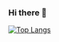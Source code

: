 ### Hi there 👋

<!--[![My GitHub Stats](https://github-readme-stats.vercel.app/api/?username=JosueGauthier&count_private=true&theme=tokyonight&showicons=true)]()-->
[![Top Langs](https://github-readme-stats.vercel.app/api/top-langs/?username=JosueGauthier&count_private=true&theme=tokyonight&showicons=true)](https://github.com/JosueGauthier/github-readme-stats)



<!--
**JosueGauthier/JosueGauthier** is a ✨ _special_ ✨ repository because its `README.md` (this file) appears on your GitHub profile.

Here are some ideas to get you started:

- 🔭 I’m currently working on ...
- 🌱 I’m currently learning ...
- 👯 I’m looking to collaborate on ...
- 🤔 I’m looking for help with ...
- 💬 Ask me about ...
- 📫 How to reach me: ...
- 😄 Pronouns: ...
- ⚡ Fun fact: ...
-->
